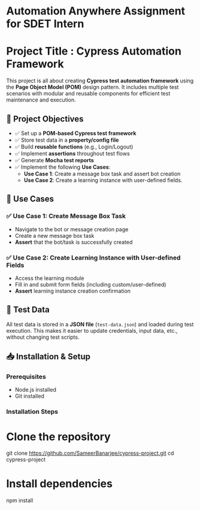 # Automation Anywhere Assignment for SDET Intern
# Project Title : Cypress Automation Framework

This project is all about creating **Cypress test automation framework** using the **Page Object Model (POM)** design pattern.
It includes multiple test scenarios with modular and reusable components for efficient test maintenance and execution.

## 📌 Project Objectives

- ✅ Set up a **POM-based Cypress test framework**
- ✅ Store test data in a **property/config file**
- ✅ Build **reusable functions** (e.g., Login/Logout)
- ✅ Implement **assertions** throughout test flows
- ✅ Generate **Mocha test reports**
- ✅ Implement the following **Use Cases**:
  - **Use Case 1**: Create a message box task and assert bot creation
  - **Use Case 2**: Create a learning instance with user-defined fields.

 
## 🧪 Use Cases
### ✅ Use Case 1: Create Message Box Task
- Navigate to the bot or message creation page
- Create a new message box task
- **Assert** that the bot/task is successfully created

### ✅ Use Case 2: Create Learning Instance with User-defined Fields
- Access the learning module
- Fill in and submit form fields (including custom/user-defined)
- **Assert** learning instance creation confirmation

## 🧾 Test Data
All test data is stored in a **JSON file** (`test-data.json`) and loaded during test execution.
This makes it easier to update credentials, input data, etc., without changing test scripts.


## 📥 Installation & Setup
### Prerequisites
- Node.js installed
- Git installed

### Installation Steps
# Clone the repository
git clone https://github.com/SameerBanarjee/cypress-project.git
cd cypress-project

# Install dependencies
npm install
